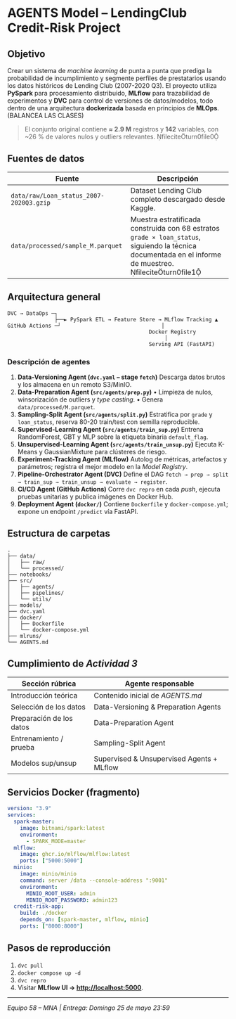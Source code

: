 # AGENTS Model – LendingClub Credit-Risk Project

## Objetivo

Crear un sistema de *machine learning* de punta a punta que prediga la probabilidad de incumplimiento y segmente perfiles de prestatarios usando los datos históricos de Lending Club (2007-2020 Q3). El proyecto utiliza **PySpark** para procesamiento distribuido, **MLflow** para trazabilidad de experimentos y **DVC** para control de versiones de datos/modelos, todo dentro de una arquitectura **dockerizada** basada en principios de **MLOps**. (BALANCEA LAS CLASES)

> El conjunto original contiene **≈ 2.9 M** registros y **142** variables, con \~26 % de valores nulos y outliers relevantes. fileciteturn0file0

## Fuentes de datos

| Fuente                            | Descripción                                                                                                                                               |
| --------------------------------- | --------------------------------------------------------------------------------------------------------------------------------------------------------- |
| `data/raw/Loan_status_2007-2020Q3.gzip`       | Dataset Lending Club completo descargado desde Kaggle.                                                                                                                            |
| `data/processed/sample_M.parquet` | Muestra estratificada construida con 68 estratos `grade × loan_status`, siguiendo la técnica documentada en el informe de muestreo. fileciteturn0file1 |

## Arquitectura general

```
DVC → DataOps ─┐
               ├──► PySpark ETL → Feature Store → MLflow Tracking ▲
GitHub Actions ─┘                                │
                                             Docker Registry
                                                  │
                                             Serving API (FastAPI)
```

### Descripción de agentes

1. **Data-Versioning Agent (`dvc.yaml` – stage `fetch`)**
   Descarga datos brutos y los almacena en un remoto S3/MinIO.
2. **Data-Preparation Agent (`src/agents/prep.py`)**
   • Limpieza de nulos, winsorización de outliers y *type casting*.
   • Genera `data/processed/M.parquet`.
3. **Sampling-Split Agent (`src/agents/split.py`)**
   Estratifica por `grade` y `loan_status`, reserva 80-20 train/test con semilla reproducible.
4. **Supervised-Learning Agent (`src/agents/train_sup.py`)**
   Entrena RandomForest, GBT y MLP sobre la etiqueta binaria `default_flag`.
5. **Unsupervised-Learning Agent (`src/agents/train_unsup.py`)**
   Ejecuta K-Means y GaussianMixture para clústeres de riesgo.
6. **Experiment-Tracking Agent (MLflow)**
   Autolog de métricas, artefactos y parámetros; registra el mejor modelo en la *Model Registry*.
7. **Pipeline-Orchestrator Agent (DVC)**
   Define el DAG `fetch → prep → split → train_sup → train_unsup → evaluate → register`.
8. **CI/CD Agent (GitHub Actions)**
   Corre `dvc repro` en cada *push*, ejecuta pruebas unitarias y publica imágenes en Docker Hub.
9. **Deployment Agent (`docker/`)**
   Contiene `Dockerfile` y `docker-compose.yml`; expone un endpoint `/predict` vía FastAPI.

## Estructura de carpetas

```text
.
├── data/
│   ├── raw/
│   └── processed/
├── notebooks/
├── src/
│   ├── agents/
│   ├── pipelines/
│   └── utils/
├── models/
├── dvc.yaml
├── docker/
│   ├── Dockerfile
│   └── docker-compose.yml
├── mlruns/
└── AGENTS.md
```

## Cumplimiento de *Actividad 3*

| Sección rúbrica          | Agente responsable                        |
| ------------------------ | ----------------------------------------- |
| Introducción teórica     | Contenido inicial de *AGENTS.md*          |
| Selección de los datos   | Data-Versioning & Preparation Agents      |
| Preparación de los datos | Data-Preparation Agent                    |
| Entrenamiento / prueba   | Sampling-Split Agent                      |
| Modelos sup/unsup        | Supervised & Unsupervised Agents + MLflow |

## Servicios Docker (fragmento)

```yaml
version: "3.9"
services:
  spark-master:
    image: bitnami/spark:latest
    environment:
      - SPARK_MODE=master
  mlflow:
    image: ghcr.io/mlflow/mlflow:latest
    ports: ["5000:5000"]
  minio:
    image: minio/minio
    command: server /data --console-address ":9001"
    environment:
      MINIO_ROOT_USER: admin
      MINIO_ROOT_PASSWORD: admin123
  credit-risk-app:
    build: ./docker
    depends_on: [spark-master, mlflow, minio]
    ports: ["8000:8000"]
```

## Pasos de reproducción

1. `dvc pull`
2. `docker compose up -d`
3. `dvc repro`
4. Visitar **MLflow UI → [http://localhost:5000](http://localhost:5000)**.

---

*Equipo 58 – MNA | Entrega: Domingo 25 de mayo 23:59*
